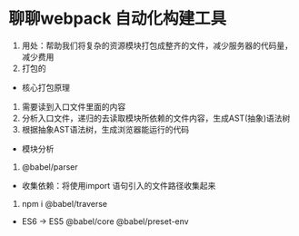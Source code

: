 # 聊聊webpack 自动化构建工具 
1. 用处：帮助我们将复杂的资源模块打包成整齐的文件，减少服务器的代码量，减少费用
1. 打包的

- 核心打包原理
1. 需要读到入口文件里面的内容
2. 分析入口文件，递归的去读取模块所依赖的文件内容，生成AST(抽象)语法树
3. 根据抽象AST语法树，生成浏览器能运行的代码

- 模块分析
1. @babel/parser


- 收集依赖：将使用import 语句引入的文件路径收集起来
1. npm i @babel/traverse

- ES6 -> ES5
 @babel/core
 @babel/preset-env